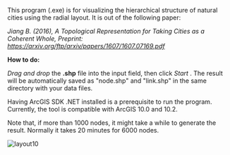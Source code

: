 This program (.exe) is for visualizing the hierarchical structure of natural cities using the radial layout. It is out of the following paper:

<i align="middle">Jiang B. (2016), A Topological Representation for Taking Cities as a Coherent Whole, Preprint: <a rel="nofollow" target="_blank" href="https://arxiv.org/ftp/arxiv/papers/1607/1607.07169.pdf"> https://arxiv.org/ftp/arxiv/papers/1607/1607.07169.pdf </i>

<b>How to do:</b>

<i> Drag and drop </i> the <b>.shp</b> file into the input field, then click <i> Start </i>. The result will be automatically saved as "node.shp" and "link.shp" in the same directory with your data files. 

Having ArcGIS SDK .NET installed is a prerequisite to run the program. Currently, the tool is compatible with ArcGIS 10.0 and 10.2.

Note that, if more than 1000 nodes, it might take a while to generate the result. Normally it takes 20 minutes for 6000 nodes.

![layout10](https://cloud.githubusercontent.com/assets/6545129/18167640/fe4850b4-7051-11e6-8c26-b1500a3712cd.jpg)

